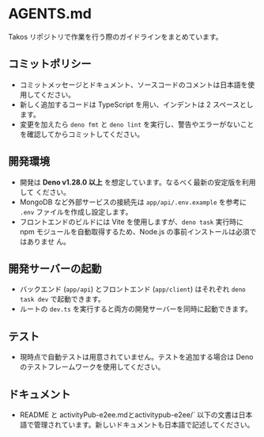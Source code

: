 # AGENTS.md

Takos リポジトリで作業を行う際のガイドラインをまとめています。

## コミットポリシー

- コミットメッセージとドキュメント、ソースコードのコメントは日本語を使用してください。
- 新しく追加するコードは TypeScript を用い、インデントは 2 スペースとします。
- 変更を加えたら `deno fmt` と `deno lint`
  を実行し、警告やエラーがないことを確認してからコミットしてください。

## 開発環境

- 開発は **Deno v1.28.0 以上** を想定しています。なるべく最新の安定版を利用して
  ください。
- MongoDB など外部サービスの接続先は `app/api/.env.example` を参考に `.env`
  ファイルを作成し設定します。
- フロントエンドのビルドには Vite を使用しますが、`deno task` 実行時に npm
  モジュールを自動取得するため、Node.js の事前インストールは必須ではありませ
  ん。

## 開発サーバーの起動

- バックエンド (`app/api`) とフロントエンド (`app/client`) はそれぞれ
  `deno task dev` で起動できます。
- ルートの `dev.ts` を実行すると両方の開発サーバーを同時に起動できます。

## テスト

- 現時点で自動テストは用意されていません。テストを追加する場合は Deno
  のテストフレームワークを使用してください。

## ドキュメント

- README と activityPub-e2ee.mdとactivitypub-e2ee/`
  以下の文書は日本語で管理されています。新しいドキュメントも日本語で記述してください。
